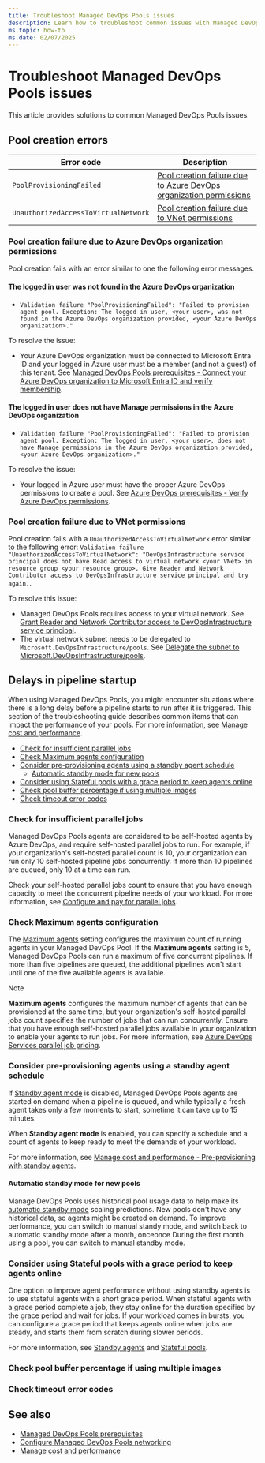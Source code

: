 ```yaml
---
title: Troubleshoot Managed DevOps Pools issues
description: Learn how to troubleshoot common issues with Managed DevOps Pools.
ms.topic: how-to
ms.date: 02/07/2025
---
```


# Troubleshoot Managed DevOps Pools issues

This article provides solutions to common Managed DevOps Pools issues.

## Pool creation errors

| Error code | Description |
|-------|------------------|
| `PoolProvisioningFailed` | [Pool creation failure due to Azure DevOps organization permissions](#pool-creation-failure-due-to-azure-devops-organization-permissions) |
| `UnauthorizedAccessToVirtualNetwork` | [Pool creation failure due to VNet permissions](#pool-creation-failure-due-to-vnet-permissions) |

### Pool creation failure due to Azure DevOps organization permissions

Pool creation fails with an error similar to one the following error messages.

#### The logged in user was not found in the Azure DevOps organization

* `Validation failure "PoolProvisioningFailed": "Failed to provision agent pool. Exception: The logged in user, <your user>, was not found in the Azure DevOps organization provided, <your Azure DevOps organization>."`

To resolve the issue:
* Your Azure DevOps organization must be connected to Microsoft Entra ID and your logged in Azure user must be a member (and not a guest) of this tenant. See [Managed DevOps Pools prerequisites - Connect your Azure DevOps organization to Microsoft Entra ID and verify membership](./prerequisites.md#connect-your-azure-devops-organization-to-microsoft-entra-id-and-verify-membership).

#### The logged in user does not have Manage permissions in the Azure DevOps organization

* `Validation failure "PoolProvisioningFailed": "Failed to provision agent pool. Exception: The logged in user, <your user>, does not have Manage permissions in the Azure DevOps organization provided, <your Azure DevOps organization>."`

To resolve the issue:
* Your logged in Azure user must have the proper Azure DevOps permissions to create a pool. See [Azure DevOps prerequisites - Verify Azure DevOps permissions](./prerequisites.md#verify-azure-devops-permissions).

### Pool creation failure due to VNet permissions

Pool creation fails with a `UnauthorizedAccessToVirtualNetwork` error similar to the following error: `Validation failure "UnauthorizedAccessToVirtualNetwork": "DevOpsInfrastructure service principal does not have Read access to virtual network <your VNet> in resource group <your resource group>. Give Reader and Network Contributor access to DevOpsInfrastructure service principal and try again.`.

To resolve this issue:
* Managed DevOps Pools requires access to your virtual network. See [Grant Reader and Network Contributor access to DevOpsInfrastructure service principal](./configure-networking.md#grant-reader-and-network-contributor-access-to-devopsinfrastructure-service-principal).
* The virtual network subnet needs to be delegated to `Microsoft.DevOpsInfrastructure/pools`. See [Delegate the subnet to Microsoft.DevOpsInfrastructure/pools](./configure-networking.md#delegate-the-subnet-to-microsoftdevopsinfrastructurepools).

## Delays in pipeline startup

When using Managed DevOps Pools, you might encounter situations where there is a long delay before a pipeline starts to run after it is triggered. This section of the troubleshooting guide describes common items that can impact the performance of your pools. For more information, see [Manage cost and performance](./manage-costs.md).

* [Check for insufficient parallel jobs](#check-for-insufficient-parallel-jobs)
* [Check Maximum agents configuration](#check-maximum-agents-configuration)
* [Consider pre-provisioning agents using a standby agent schedule](#consider-pre-provisioning-agents-using-a-standby-agent-schedule)
  * [Automatic standby mode for new pools](#automatic-standby-mode-for-new-pools)
* [Consider using Stateful pools with a grace period to keep agents online](#consider-using-stateful-pools-with-a-grace-period-to-keep-agents-online)
* [Check pool buffer percentage if using multiple images](#check-pool-buffer-percentage-if-using-multiple-images)
* [Check timeout error codes](#check-timeout-error-codes)

### Check for insufficient parallel jobs

Managed DevOps Pools agents are considered to be self-hosted agents by Azure DevOps, and require self-hosted parallel jobs to run. For example, if your organization's self-hosted parallel count is 10, your organization can run only 10 self-hosted pipeline jobs concurrently. If more than 10 pipelines are queued, only 10 at a time can run.

Check your self-hosted parallel jobs count to ensure that you have enough capacity to meet the concurrent pipeline needs of your workload. For more information, see [Configure and pay for parallel jobs](../pipelines/licensing/concurrent-jobs.md).

### Check Maximum agents configuration

The [Maximum agents](./configure-pool-settings.md#maximum-agents) setting configures the maximum count of running agents in your Managed DevOps Pool. If the **Maximum agents** setting is 5, Managed DevOps Pools can run a maximum of five concurrent pipelines. If more than five pipelines are queued, the additional pipelines won't start until one of the five available agents is available.

> [!NOTE]
> **Maximum agents** configures the maximum number of agents that can be provisioned at the same time, but your organization's self-hosted parallel jobs count specifies the number of jobs that can run concurrently. Ensure that you have enough self-hosted parallel jobs available in your organization to enable your agents to run jobs. For more information, see [Azure DevOps Services parallel job pricing](./pricing.md#azure-devops-services-parallel-job-pricing).

### Consider pre-provisioning agents using a standby agent schedule

If [Standby agent mode](./configure-scaling.md#standby-agent-mode) is disabled, Managed DevOps Pools agents are started on demand when a pipeline is queued, and while typically a fresh agent takes only a few moments to start, sometime it can take up to 15 minutes.

When **Standby agent mode** is enabled, you can specify a schedule and a count of agents to keep ready to meet the demands of your workload.

For more information, see [Manage cost and performance - Pre-provisioning with standby agents](./manage-costs.md#pre-provisioning-with-standby-agents).

#### Automatic standby mode for new pools

Manage DevOps Pools uses historical pool usage data to help make its [automatic standby mode](./configure-scaling.md#automatic) scaling predictions. New pools don't have any historical data, so agents might be created on demand. To improve performance, you can switch to manual standy mode, and switch back to automatic standby mode after a month, onceonce During the first month using a pool, you can switch to manual standby mode.



### Consider using Stateful pools with a grace period to keep agents online

One option to improve agent performance without using standby agents is to use stateful agents with a short grace period. When stateful agents with a grace period complete a job, they stay online for the duration specified by the grace period and wait for jobs. If your workload comes in bursts, you can configure a grace period that keeps agents online when jobs are steady, and starts them from scratch during slower periods.

For more information, see [Standby agents](configure-scaling.md#standby-agent-mode) and [Stateful pools](configure-scaling.md#stateful-pools).

### Check pool buffer percentage if using multiple images

### Check timeout error codes

## See also

* [Managed DevOps Pools prerequisites](./prerequisites.md)
* [Configure Managed DevOps Pools networking](./configure-networking.md)
* [Manage cost and performance](./manage-costs.md)
